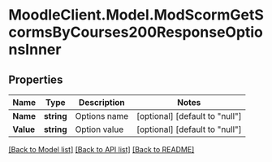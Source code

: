 # MoodleClient.Model.ModScormGetScormsByCourses200ResponseOptionsInner

## Properties

Name | Type | Description | Notes
------------ | ------------- | ------------- | -------------
**Name** | **string** | Options name | [optional] [default to "null"]
**Value** | **string** | Option value | [optional] [default to "null"]

[[Back to Model list]](../README.md#documentation-for-models) [[Back to API list]](../README.md#documentation-for-api-endpoints) [[Back to README]](../README.md)

